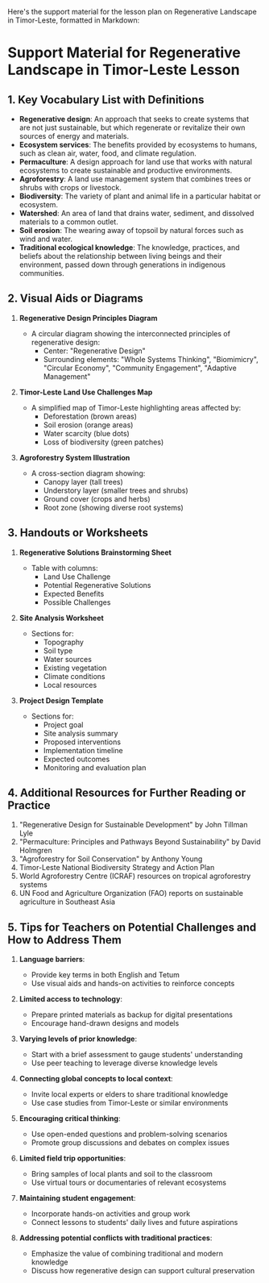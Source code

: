 Here's the support material for the lesson plan on Regenerative Landscape in Timor-Leste, formatted in Markdown:

# Support Material for Regenerative Landscape in Timor-Leste Lesson

## 1. Key Vocabulary List with Definitions

- **Regenerative design**: An approach that seeks to create systems that are not just sustainable, but which regenerate or revitalize their own sources of energy and materials.
- **Ecosystem services**: The benefits provided by ecosystems to humans, such as clean air, water, food, and climate regulation.
- **Permaculture**: A design approach for land use that works with natural ecosystems to create sustainable and productive environments.
- **Agroforestry**: A land use management system that combines trees or shrubs with crops or livestock.
- **Biodiversity**: The variety of plant and animal life in a particular habitat or ecosystem.
- **Watershed**: An area of land that drains water, sediment, and dissolved materials to a common outlet.
- **Soil erosion**: The wearing away of topsoil by natural forces such as wind and water.
- **Traditional ecological knowledge**: The knowledge, practices, and beliefs about the relationship between living beings and their environment, passed down through generations in indigenous communities.

## 2. Visual Aids or Diagrams

1. **Regenerative Design Principles Diagram**
   - A circular diagram showing the interconnected principles of regenerative design:
     - Center: "Regenerative Design"
     - Surrounding elements: "Whole Systems Thinking", "Biomimicry", "Circular Economy", "Community Engagement", "Adaptive Management"

2. **Timor-Leste Land Use Challenges Map**
   - A simplified map of Timor-Leste highlighting areas affected by:
     - Deforestation (brown areas)
     - Soil erosion (orange areas)
     - Water scarcity (blue dots)
     - Loss of biodiversity (green patches)

3. **Agroforestry System Illustration**
   - A cross-section diagram showing:
     - Canopy layer (tall trees)
     - Understory layer (smaller trees and shrubs)
     - Ground cover (crops and herbs)
     - Root zone (showing diverse root systems)

## 3. Handouts or Worksheets

1. **Regenerative Solutions Brainstorming Sheet**
   - Table with columns:
     - Land Use Challenge
     - Potential Regenerative Solutions
     - Expected Benefits
     - Possible Challenges

2. **Site Analysis Worksheet**
   - Sections for:
     - Topography
     - Soil type
     - Water sources
     - Existing vegetation
     - Climate conditions
     - Local resources

3. **Project Design Template**
   - Sections for:
     - Project goal
     - Site analysis summary
     - Proposed interventions
     - Implementation timeline
     - Expected outcomes
     - Monitoring and evaluation plan

## 4. Additional Resources for Further Reading or Practice

1. "Regenerative Design for Sustainable Development" by John Tillman Lyle
2. "Permaculture: Principles and Pathways Beyond Sustainability" by David Holmgren
3. "Agroforestry for Soil Conservation" by Anthony Young
4. Timor-Leste National Biodiversity Strategy and Action Plan
5. World Agroforestry Centre (ICRAF) resources on tropical agroforestry systems
6. UN Food and Agriculture Organization (FAO) reports on sustainable agriculture in Southeast Asia

## 5. Tips for Teachers on Potential Challenges and How to Address Them

1. **Language barriers**: 
   - Provide key terms in both English and Tetum
   - Use visual aids and hands-on activities to reinforce concepts

2. **Limited access to technology**:
   - Prepare printed materials as backup for digital presentations
   - Encourage hand-drawn designs and models

3. **Varying levels of prior knowledge**:
   - Start with a brief assessment to gauge students' understanding
   - Use peer teaching to leverage diverse knowledge levels

4. **Connecting global concepts to local context**:
   - Invite local experts or elders to share traditional knowledge
   - Use case studies from Timor-Leste or similar environments

5. **Encouraging critical thinking**:
   - Use open-ended questions and problem-solving scenarios
   - Promote group discussions and debates on complex issues

6. **Limited field trip opportunities**:
   - Bring samples of local plants and soil to the classroom
   - Use virtual tours or documentaries of relevant ecosystems

7. **Maintaining student engagement**:
   - Incorporate hands-on activities and group work
   - Connect lessons to students' daily lives and future aspirations

8. **Addressing potential conflicts with traditional practices**:
   - Emphasize the value of combining traditional and modern knowledge
   - Discuss how regenerative design can support cultural preservation